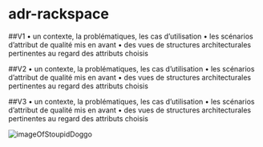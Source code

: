 # adr-rackspace

##V1
 • un contexte, la problématiques, les cas d’utilisation
 • les scénarios d’attribut de qualité mis en avant
 • des vues de structures architecturales pertinentes au regard des attributs choisis

##V2
 • un contexte, la problématiques, les cas d’utilisation
 • les scénarios d’attribut de qualité mis en avant
 • des vues de structures architecturales pertinentes au regard des attributs choisis

##V3
 • un contexte, la problématiques, les cas d’utilisation
 • les scénarios d’attribut de qualité mis en avant
 • des vues de structures architecturales pertinentes au regard des attributs choisis


![imageOfStoupidDoggo](https://external-preview.redd.it/gZLlWB2_QrpIHI9uU0dpIjQRbI60buFQ0WJhWa5Elb0.jpg?width=960&crop=smart&auto=webp&s=7691a8abcd981a867c40858dd2c504be124fa452)